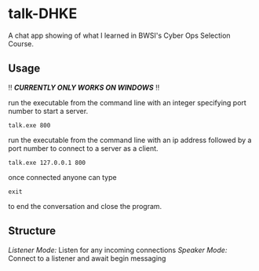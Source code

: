 # talk-DHKE
A chat app showing of what I learned in BWSI's Cyber Ops Selection Course.

## Usage
‼️ ***CURRENTLY ONLY WORKS ON WINDOWS*** ‼️

run the executable from the command line with an integer specifying port number to start a server.
```
talk.exe 800
```
run the executable from the command line with an ip address followed by a port number to connect to a server as a client.
```
talk.exe 127.0.0.1 800
```

once connected anyone can type
```
exit
```
to end the conversation and close the program.

## Structure

*Listener Mode:* Listen for any incoming connections
*Speaker Mode:* Connect to a listener and await begin messaging
